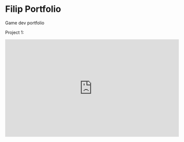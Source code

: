 # Filip Portfolio
Game dev portfolio


Project 1:

<p align="center">
<iframe width="560" height="315" src="https://www.youtube.com/embed/F5qT-TSR9mk" title="YouTube video player" frameborder="0" allow="accelerometer; autoplay; clipboard-write; encrypted-media; gyroscope; picture-in-picture" allowfullscreen></iframe>
</p>
